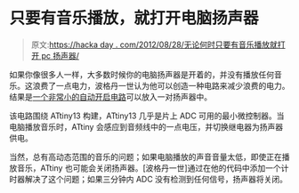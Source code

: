 # 只要有音乐播放，就打开电脑扬声器

> 原文:[https://hacka day . com/2012/08/28/无论何时只要有音乐播放就打开 pc 扬声器/](https://hackaday.com/2012/08/28/turning-on-pc-speakers-whenever-there-is-music-playing/)

如果你像很多人一样，大多数时候你的电脑扬声器是开着的，并没有播放任何音乐。这浪费了一点电力，波格丹一世认为他可以创造一种电路来减少浪费的电力。结果是[一个非常小的自动开启电路](http://www.electrobob.com/auto-amp/)可以放入一对扬声器中。

该电路围绕 ATtiny13 构建，ATtiny13 几乎是片上 ADC 可用的最小微控制器。当电脑播放音乐时，ATtiny 会感应到音频线中的一点电压，并切换继电器为扬声器供电。

当然，总有高动态范围的音乐的问题；如果电脑播放的声音音量太低，即使正在播放音乐，ATtiny 也可能会关闭扬声器。[波格丹一世]通过在他的代码中添加一个计时器解决了这个问题；如果三分钟内 ADC 没有检测到任何信号，扬声器将关闭。